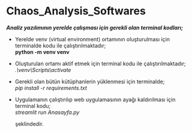 # Chaos_Analysis_Softwares

***Analiz yazılımının yerelde çalışması için gerekli olan terminal kodları;***


* Yerelde venv (virtual environment) ortamının oluşturulması için terminalde kodu ile çalıştırılmaktadır; <br>
      **python -m venv venv** 

* Oluşturulan ortamı aktif etmek için terminal kodu ile çalıştırılmaktadır;  <br>
      *.\venv\Scripts\activate*

* Gerekli olan bütün kütüphanlerin yüklenmesi için terminalde;  <br>
      *pip install -r requirements.txt*

* Uygulamanın çalıştırılıp web uygulamasının ayağı kaldırılması için terminal kodu;  <br>
    *streamlit run Anasayfa.py*

   şeklindedir.
